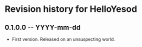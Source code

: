 # Revision history for HelloYesod

## 0.1.0.0 -- YYYY-mm-dd

* First version. Released on an unsuspecting world.
